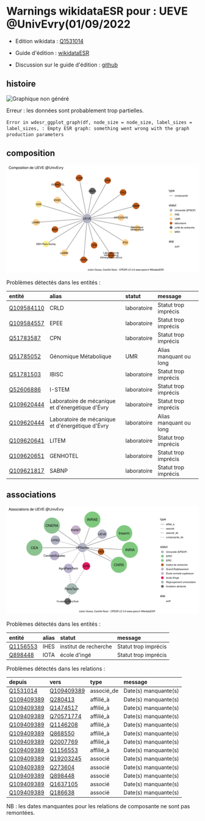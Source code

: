 Warnings wikidataESR pour : UEVE @UnivEvry(01/09/2022
================

- Edition wikidata : [Q1531014](https://www.wikidata.org/wiki/Q1531014)
- Guide d'édition : [wikidataESR](https://github.com/cpesr/wikidataESR/)

- Discussion sur le guide d'édition : [github](https://github.com/cpesr/wikidataESR/issues)



## histoire 

![Graphique non généré](Q1531014-histoire.png) 

 


Erreur : les données sont probablement trop partielles.
```
Error in wdesr_ggplot_graph(df, node_size = node_size, label_sizes = label_sizes, : Empty ESR graph: something went wrong with the graph production parameters

``` 



## composition 

![Graphique non généré](Q1531014-composition.png) 

Problèmes détectés dans les entités :

|entité                                                 |alias                                            |statut      |message                |
|:------------------------------------------------------|:------------------------------------------------|:-----------|:----------------------|
|[Q109584110](https://www.wikidata.org/wiki/Q109584110) |CRLD                                             |laboratoire |Statut trop imprécis   |
|[Q109584557](https://www.wikidata.org/wiki/Q109584557) |EPEE                                             |laboratoire |Statut trop imprécis   |
|[Q51783587](https://www.wikidata.org/wiki/Q51783587)   |CPN                                              |laboratoire |Statut trop imprécis   |
|[Q51785052](https://www.wikidata.org/wiki/Q51785052)   |Génomique Métabolique                            |UMR         |Alias manquant ou long |
|[Q51781503](https://www.wikidata.org/wiki/Q51781503)   |IBISC                                            |laboratoire |Statut trop imprécis   |
|[Q52606886](https://www.wikidata.org/wiki/Q52606886)   |I-STEM                                           |laboratoire |Statut trop imprécis   |
|[Q109620444](https://www.wikidata.org/wiki/Q109620444) |Laboratoire de mécanique et d'énergétique d'Évry |laboratoire |Statut trop imprécis   |
|[Q109620444](https://www.wikidata.org/wiki/Q109620444) |Laboratoire de mécanique et d'énergétique d'Évry |laboratoire |Alias manquant ou long |
|[Q109620641](https://www.wikidata.org/wiki/Q109620641) |LITEM                                            |laboratoire |Statut trop imprécis   |
|[Q109620651](https://www.wikidata.org/wiki/Q109620651) |GENHOTEL                                         |laboratoire |Statut trop imprécis   |
|[Q109621817](https://www.wikidata.org/wiki/Q109621817) |SABNP                                            |laboratoire |Statut trop imprécis   |

 



## associations 

![Graphique non généré](Q1531014-associations.png) 

Problèmes détectés dans les entités :

|entité                                             |alias |statut                |message              |
|:--------------------------------------------------|:-----|:---------------------|:--------------------|
|[Q1156553](https://www.wikidata.org/wiki/Q1156553) |IHES  |institut de recherche |Statut trop imprécis |
|[Q898448](https://www.wikidata.org/wiki/Q898448)   |IOTA  |école d'ingé          |Statut trop imprécis |

Problèmes détectés dans les relations :

|depuis                                                 |vers                                                   |type       |message              |
|:------------------------------------------------------|:------------------------------------------------------|:----------|:--------------------|
|[Q1531014](https://www.wikidata.org/wiki/Q1531014)     |[Q109409389](https://www.wikidata.org/wiki/Q109409389) |associé_de |Date(s) manquante(s) |
|[Q109409389](https://www.wikidata.org/wiki/Q109409389) |[Q280413](https://www.wikidata.org/wiki/Q280413)       |affilié_à  |Date(s) manquante(s) |
|[Q109409389](https://www.wikidata.org/wiki/Q109409389) |[Q1474517](https://www.wikidata.org/wiki/Q1474517)     |affilié_à  |Date(s) manquante(s) |
|[Q109409389](https://www.wikidata.org/wiki/Q109409389) |[Q70571774](https://www.wikidata.org/wiki/Q70571774)   |affilié_à  |Date(s) manquante(s) |
|[Q109409389](https://www.wikidata.org/wiki/Q109409389) |[Q1146208](https://www.wikidata.org/wiki/Q1146208)     |affilié_à  |Date(s) manquante(s) |
|[Q109409389](https://www.wikidata.org/wiki/Q109409389) |[Q868550](https://www.wikidata.org/wiki/Q868550)       |affilié_à  |Date(s) manquante(s) |
|[Q109409389](https://www.wikidata.org/wiki/Q109409389) |[Q2007769](https://www.wikidata.org/wiki/Q2007769)     |affilié_à  |Date(s) manquante(s) |
|[Q109409389](https://www.wikidata.org/wiki/Q109409389) |[Q1156553](https://www.wikidata.org/wiki/Q1156553)     |affilié_à  |Date(s) manquante(s) |
|[Q109409389](https://www.wikidata.org/wiki/Q109409389) |[Q19203245](https://www.wikidata.org/wiki/Q19203245)   |associé    |Date(s) manquante(s) |
|[Q109409389](https://www.wikidata.org/wiki/Q109409389) |[Q273604](https://www.wikidata.org/wiki/Q273604)       |associé    |Date(s) manquante(s) |
|[Q109409389](https://www.wikidata.org/wiki/Q109409389) |[Q898448](https://www.wikidata.org/wiki/Q898448)       |associé    |Date(s) manquante(s) |
|[Q109409389](https://www.wikidata.org/wiki/Q109409389) |[Q1637105](https://www.wikidata.org/wiki/Q1637105)     |associé    |Date(s) manquante(s) |
|[Q109409389](https://www.wikidata.org/wiki/Q109409389) |[Q186638](https://www.wikidata.org/wiki/Q186638)       |associé    |Date(s) manquante(s) |

NB : les dates manquantes pour les relations de composante ne sont pas remontées. 

